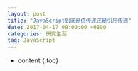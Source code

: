 ```yaml
---
layout: post
title: "JavaScript到底是值传递还是引用传递"
date: 2017-04-17 09:00:00 +0800 
categories: 研究生涯
tag: JavaScript
---
```

* content
{:toc}
